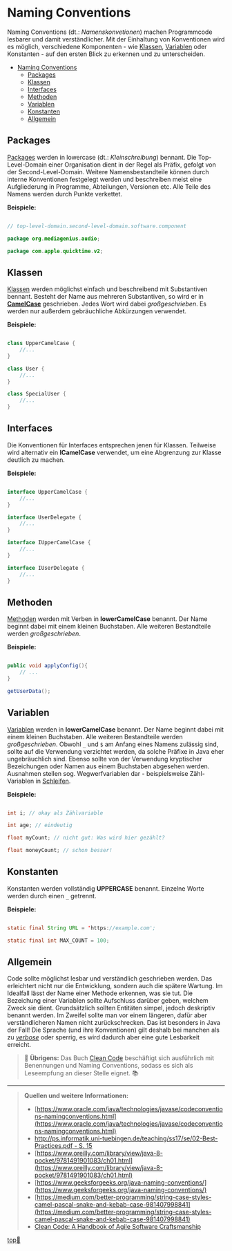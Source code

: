 # Naming Conventions

<!-- > :construction: **TODO:** Alles. -->

Naming Conventions (dt.: _Namenskonvetionen_) machen Programmcode lesbarer und damit verständlicher. Mit der Einhaltung von Konventionen wird es möglich, verschiedene Komponenten - wie [Klassen](Klassen-und-Objekte.md), [Variablen](Variablen.md) oder Konstanten - auf den ersten Blick zu erkennen und zu unterscheiden.

- [Naming Conventions](#naming-conventions)
  - [Packages](#packages)
  - [Klassen](#klassen)
  - [Interfaces](#interfaces)
  - [Methoden](#methoden)
  - [Variablen](#variablen)
  - [Konstanten](#konstanten)
  - [Allgemein](#allgemein)


## Packages
[Packages](Packages.md) werden in lowercase (dt.: _Kleinschreibung_) bennant. Die Top-Level-Domain einer Organisation dient in der Regel als Präfix, gefolgt von der Second-Level-Domain. Weitere Namensbestandteile können durch interne Konventionen festgelegt werden und beschreiben meist eine Aufgliederung in Programme, Abteilungen, Versionen etc. Alle Teile des Namens werden durch Punkte verkettet.

**Beispiele:**
``` java

// top-level-domain.second-level-domain.software.component

package org.mediagenius.audio;

package com.apple.quicktime.v2;

```

## Klassen
[Klassen](Klassen-und-Objekte.md) werden möglichst einfach und beschreibend mit Substantiven bennant. Besteht der Name aus mehreren Substantiven, so wird er in [**CamelCase**](https://en.wikipedia.org/wiki/Camel_case) geschrieben. Jedes Wort wird dabei _großgeschrieben_. Es werden nur außerdem gebräuchliche Abkürzungen verwendet.

**Beispiele:**
``` java

class UpperCamelCase {
    //...
}

class User {
    //...
}

class SpecialUser {
    //...
}

```

## Interfaces
Die Konventionen für Interfaces entsprechen jenen für Klassen. Teilweise wird alternativ ein **ICamelCase** verwendet, um eine Abgrenzung zur Klasse deutlich zu machen.

**Beispiele:**
``` java

interface UpperCamelCase {
    //...
}

interface UserDelegate {
    //...
}

interface IUpperCamelCase {
    //...
}

interface IUserDelegate {
    //...
}

```

## Methoden
[Methoden](Methoden.md) werden mit Verben in **lowerCamelCase** benannt. Der Name beginnt dabei mit einem kleinen Buchstaben. Alle weiteren Bestandteile werden _großgeschrieben_.

**Beispiele:**
``` java

public void applyConfig(){
    // ...
}

getUserData();

```

## Variablen 
[Variablen](Variablen.md) werden in **lowerCamelCase** benannt. Der Name beginnt dabei mit einem kleinen Buchstaben. Alle weiteren Bestandteile werden _großgeschrieben_. Obwohl `_` und `$` am Anfang eines Namens zulässig sind, sollte auf die Verwendung verzichtet werden, da solche Präfixe in Java eher ungebräuchlich sind. Ebenso sollte von der Verwendung kryptischer Bezeichungen oder Namen aus einem Buchstaben abgesehen werden. Ausnahmen stellen sog. Wegwerfvariablen dar - beispielsweise Zähl-Variablen in [Schleifen](Schleifen.md).

**Beispiele:**
``` java

int i; // okay als Zählvariable

int age; // eindeutig

float myCount; // nicht gut: Was wird hier gezählt?

float moneyCount; // schon besser!

```

## Konstanten
Konstanten werden vollständig **UPPERCASE** benannt. Einzelne Worte werden durch einen `_` getrennt. 

**Beispiele:**
``` java

static final String URL = 'https://example.com';

static final int MAX_COUNT = 100;

```

## Allgemein
Code sollte möglichst lesbar und verständlich geschrieben werden. Das erleichtert nicht nur die Entwicklung, sondern auch die spätere Wartung. Im Idealfall lässt der Name einer Methode erkennen, was sie tut. Die Bezeichung einer Variablen sollte Aufschluss darüber geben, welchem Zweck sie dient. 
Grundsätzlich sollten Entitäten simpel, jedoch deskriptiv benannt werden. Im Zweifel sollte man vor einem längeren, dafür aber verständlicheren Namen nicht zurückschrecken. Das ist besonders in Java der Fall! Die Sprache (und ihre Konventionen) gilt deshalb bei manchen als zu [_verbose_](https://en.wikipedia.org/wiki/Verbosity) oder sperrig, es wird dadurch aber eine gute Lesbarkeit erreicht.

> :speech_balloon: **Übrigens:** Das Buch [Clean Code](CleanCode) beschäftigt sich ausführlich mit Benennungen und Naming Conventions, sodass es sich als Leseempfung an dieser Stelle eignet. :books:


---------------

> **Quellen und weitere Informationen:**
> - [https://www.oracle.com/java/technologies/javase/codeconventions-namingconventions.html](https://www.oracle.com/java/technologies/javase/codeconventions-namingconventions.html)  
> - [http://ps.informatik.uni-tuebingen.de/teaching/ss17/se/02-Best-Practices.pdf - S. 15](http://ps.informatik.uni-tuebingen.de/teaching/ss17/se/02-Best-Practices.pdf)  
> - [https://www.oreilly.com/library/view/java-8-pocket/9781491901083/ch01.html](https://www.oreilly.com/library/view/java-8-pocket/9781491901083/ch01.html)  
> - [https://www.geeksforgeeks.org/java-naming-conventions/](https://www.geeksforgeeks.org/java-naming-conventions/)  
> - [https://medium.com/better-programming/string-case-styles-camel-pascal-snake-and-kebab-case-981407998841](https://medium.com/better-programming/string-case-styles-camel-pascal-snake-and-kebab-case-981407998841)
> - [Clean Code: A Handbook of Agile Software Craftsmanship](https://books.google.de/books?id=_i6bDeoCQzsC&printsec=frontcover&hl=de#v=onepage&q&f=false)


<!-- Dieser Link sollte am Ende jeder Seite stehen! -->
<a class="top-link" href="#" title="Zum Anfang scrollen!">top:balloon:</a>
